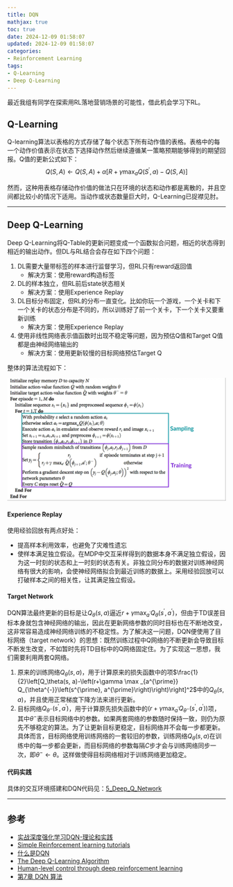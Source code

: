 ```yaml
---
title: DQN
mathjax: true
toc: true
date: 2024-12-09 01:58:07
updated: 2024-12-09 01:58:07
categories:
- Reinforcement Learning
tags:
- Q-Learning
- Deep Q-Learning
---
```

最近我组有同学在探索用RL落地营销场景的可能性，借此机会学习下RL。

<!--more-->

## Q-Learning
Q-learning算法以表格的方式存储了每个状态下所有动作值的表格。表格中的每一个动作价值表示在状态下选择动作然后继续遵循某一策略预期能够得到的期望回报。Q值的更新公式如下：
$$
Q(S, A) \leftarrow Q(S, A)+\alpha\left[R+\gamma \max _a Q\left(S^{\prime}, a\right)-Q(S, A)\right]
$$

然而，这种用表格存储动作价值的做法只在环境的状态和动作都是离散的，并且空间都比较小的情况下适用。当动作或状态数量巨大时，Q-Learning已捉襟见肘。

___
## Deep Q-Learning
Deep Q-Learning将Q-Table的更新问题变成一个函数拟合问题，相近的状态得到相近的输出动作。但DL与RL结合会存在如下四个问题：
1. DL需要大量带标签的样本进行监督学习，但RL只有reward返回值
   - 解决方案：使用reward构造标签
2. DL的样本独立，但RL前后state状态相关
   - 解决方案：使用Experience Replay
3. DL目标分布固定，但RL的分布一直变化。比如你玩一个游戏，一个关卡和下一个关卡的状态分布是不同的，所以训练好了前一个关卡，下一个关卡又要重新训练
   - 解决方案：使用Experience Replay
4. 使用非线性网络表示值函数时出现不稳定等问题，因为预估Q值和Target Q值都是由神经网络输出的
   - 解决方案：使用更新较慢的目标网络预估Target Q

整体的算法流程如下：

![DQN](https://github.com/TransformersWsz/picx-images-hosting/raw/master/dqn.175fokezb5.webp)

#### Experience Replay
使用经验回放有两点好处：
- 提高样本利用效率，也避免了灾难性遗忘
- 使样本满足独立假设。在MDP中交互采样得到的数据本身不满足独立假设，因为这一时刻的状态和上一时刻的状态有关。非独立同分布的数据对训练神经网络有很大的影响，会使神经网络拟合到最近训练的数据上。采用经验回放可以打破样本之间的相关性，让其满足独立假设。

#### Target Network
DQN算法最终更新的目标是让$Q_\theta(s,a)$逼近$r+\gamma \max _{a^{\prime}} Q_\theta\left(s^{\prime}, a^{\prime}\right)$，但由于TD误差目标本身就包含神经网络的输出，因此在更新网络参数的同时目标也在不断地改变，这非常容易造成神经网络训练的不稳定性。为了解决这一问题，DQN便使用了目标网络（target network）的思想：既然训练过程中Q网络的不断更新会导致目标不断发生改变，不如暂时先将TD目标中的Q网络固定住。为了实现这一思想，我们需要利用两套Q网络。

1. 原来的训练网络$Q_\theta(s,a)$，用于计算原来的损失函数中的项$\frac{1}{2}\left[Q_\theta(s, a)-\left(r+\gamma \max _{a^{\prime}} Q_{\theta^{-}}\left(s^{\prime}, a^{\prime}\right)\right)\right]^2$中的$Q_\theta(s,a)$，并且使用正常梯度下降方法来进行更新。
2. 目标网络$Q_{\theta^{-}}\left(s^{\prime}, a^{\prime}\right)$，用于计算原先损失函数中的$(r+\gamma \max _{a^{\prime}} Q_{\theta^{-}}\left(s^{\prime}, a^{\prime}\right))$项，其中$\theta^{-}$表示目标网络中的参数。如果两套网络的参数随时保持一致，则仍为原先不够稳定的算法。为了让更新目标更稳定，目标网络并不会每一步都更新。具体而言，目标网络使用训练网络的一套较旧的参数，训练网络$Q_\theta(s,a)$在训练中的每一步都会更新，而目标网络的参数每隔$C$步才会与训练网络同步一次，即$\theta^{-} \leftarrow \theta$。这样做使得目标网络相对于训练网络更加稳定。

#### 代码实践
具体的交互环境搭建和DQN代码见：[5_Deep_Q_Network](https://github.com/MorvanZhou/Reinforcement-learning-with-tensorflow/blob/master/contents/5_Deep_Q_Network/RL_brain.py)
___

## 参考
- [实战深度强化学习DQN-理论和实践](https://cloud.tencent.com/developer/article/1092239)
- [Simple Reinforcement learning tutorials](https://github.com/MorvanZhou/Reinforcement-learning-with-tensorflow)
- [什么是DQN](https://mofanpy.com/tutorials/machine-learning/reinforcement-learning/intro-DQN)
- [The Deep Q-Learning Algorithm](https://huggingface.co/learn/deep-rl-course/unit3/deep-q-algorithm)
- [Human-level control through deep reinforcement learning](https://storage.googleapis.com/deepmind-media/dqn/DQNNaturePaper.pdf)
- [第7章 DQN 算法](https://hrl.boyuai.com/chapter/2/dqn%E7%AE%97%E6%B3%95)